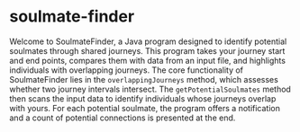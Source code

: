 # soulmate-finder
Welcome to SoulmateFinder, a Java program designed to identify potential soulmates through shared journeys. This program takes your journey start and end points, compares them with data from an input file, and highlights individuals with overlapping journeys.
The core functionality of SoulmateFinder lies in the `overlappingJourneys` method, which assesses whether two journey intervals intersect. The `getPotentialSoulmates` method then scans the input data to identify individuals whose journeys overlap with yours. For each potential soulmate, the program offers a notification and a count of potential connections is presented at the end.
